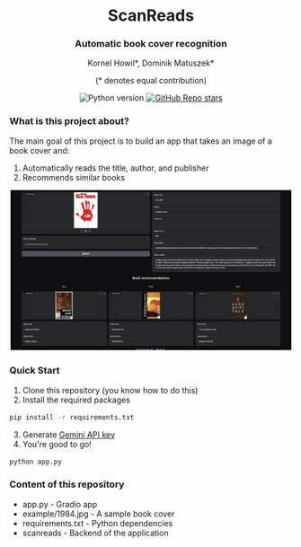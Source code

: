 <div align="center">
<h1> ScanReads </h1>
<h3> Automatic book cover recognition </h3>
Kornel Howil*, Dominik Matuszek*

(* denotes equal contribution)

![Python version](https://img.shields.io/badge/python-3.10+-important
) [![GitHub Repo stars](https://img.shields.io/github/stars/kornelhowil/ScanReads.svg?style=social&label=Star&maxAge=60)](https://github.com/kornelhowil/ScanReads)
</div>

### What is this project about?
The main goal of this project is to build an app that takes an image of a book cover and:
1. Automatically reads the title, author, and publisher  
2. Recommends similar books

<div align="center">
<img src="static/screenshot.png" alt="isolated" width="500"/>
</div>


### Quick Start
1. Clone this repository (you know how to do this)
2. Install the required packages
```bash
pip install -r requirements.txt
```
3. Generate [Gemini API key](https://aistudio.google.com/apikey)
4. You're good to go!
```bash
python app.py
```

### Content of this repository
- <span>app.py<span> - Gradio app
- example/1984.jpg - A sample book cover
- requirements.txt - Python dependencies
- scanreads - Backend of the application







